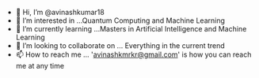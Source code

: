 - 👋 Hi, I’m @avinashkumar18
- 👀 I’m interested in ...Quantum Computing and Machine Learning
- 🌱 I’m currently learning ...Masters in Artificial Intelligence and Machine Learning 
- 💞️ I’m looking to collaborate on ... Everything in the current trend
- 📫 How to reach me ... 'avinashkmrkr@gmail.com' is how you can reach me at any time

<!---
avinashkumar18/avinashkumar18 is a ✨ special ✨ repository because its `README.md` (this file) appears on your GitHub profile.
You can click the Preview link to take a look at your changes.
--->
